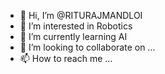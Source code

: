- 👋 Hi, I’m @RITURAJMANDLOI
- 👀 I’m interested in Robotics
- 🌱 I’m currently learning AI
- 💞️ I’m looking to collaborate on ...
- 📫 How to reach me ...

<!---
RITURAJMANDLOI/RITURAJMANDLOI is a ✨ special ✨ repository because its `README.md` (this file) appears on your GitHub profile.
You can click the Preview link to take a look at your changes.
--->
